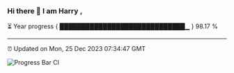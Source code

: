### Hi there 👋 I am Harry , 

⏳ Year progress { █████████████████████████████▁ } 98.17 %

---

⏰ Updated on Mon, 25 Dec 2023 07:34:47 GMT

![Progress Bar CI](https://github.com/duykhang68/duykhang68/workflows/Progress%20Bar%20CI/badge.svg)
